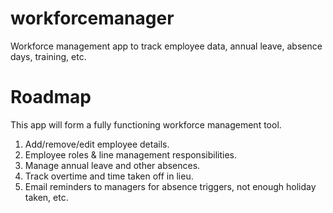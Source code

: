 # workforcemanager
Workforce management app to track employee data, annual leave, absence days, training, etc.

# Roadmap

This app will form a fully functioning workforce management tool.

1. Add/remove/edit employee details.
2. Employee roles & line management responsibilities.
3. Manage annual leave and other absences.
4. Track overtime and time taken off in lieu.
5. Email reminders to managers for absence triggers, not enough holiday taken, etc.
